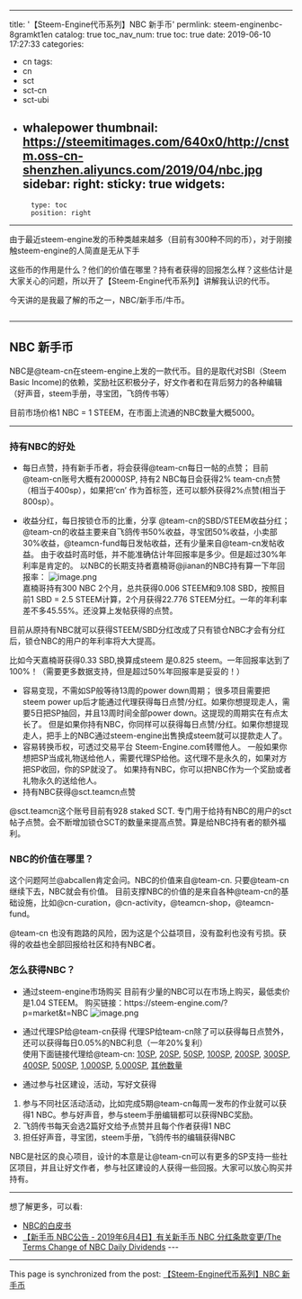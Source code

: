 
---
title: '【Steem-Engine代币系列】NBC 新手币'
permlink: steem-enginenbc-8gramkt1en
catalog: true
toc_nav_num: true
toc: true
date: 2019-06-10 17:27:33
categories:
- cn
tags:
- cn
- sct
- sct-cn
- sct-ubi
- whalepower
thumbnail: https://steemitimages.com/640x0/http://cnstm.oss-cn-shenzhen.aliyuncs.com/2019/04/nbc.jpg
sidebar:
    right:
        sticky: true
widgets:
    -
        type: toc
        position: right
---


由于最近steem-engine发的币种类越来越多（目前有300种不同的币），对于刚接触steem-engine的人简直是无从下手

这些币的作用是什么？他们的价值在哪里？持有者获得的回报怎么样？这些估计是大家关心的问题，所以开了【Steem-Engine代币系列】讲解我认识的代币。

今天讲的是我最了解的币之一，NBC/新手币/牛币。

<img src="https://steemitimages.com/640x0/http://cnstm.oss-cn-shenzhen.aliyuncs.com/2019/04/nbc.jpg" alt="" /><br/>

<hr />

## NBC 新手币

NBC是@team-cn在steem-engine上发的一款代币。目的是取代对SBI（Steem Basic Income)的依赖，奖励社区积极分子，好文作者和在背后努力的各种编辑（好声音，steem手册，寻宝团，飞鸽传书等）

目前市场价格1 NBC = 1 STEEM，在市面上流通的NBC数量大概5000。

<hr />

### 持有NBC的好处

<ul>
<li>每日点赞，持有新手币者，将会获得@team-cn每日一帖的点赞；
目前@team-cn账号大概有20000SP, 持有2 NBC每日会获得2% team-cn点赞（相当于400sp），如果把‘cn’ 作为首标签，还可以额外获得2%点赞(相当于800sp）。</p></li>
<li><p>收益分红，每日按锁仓币的比重，分享 @team-cn的SBD/STEEM收益分红；
@team-cn的收益主要来自飞鸽传书50%收益，寻宝团50%收益，小卖部30%收益，@teamcn-fund每日发帖收益，还有少量来自@team-cn发帖收益。
由于收益时高时低，并不能准确估计年回报率是多少。但是超过30%年利率是肯定的。
以NBC的长期支持者嘉楠哥@jianan的NBC持有算一下年回报率：
<img src="https://ipfs.busy.org/ipfs/QmTndF6mLP2NT1mMCffAFAXv6uHQErieaEZSqcXgu2Go4i" alt="image.png" /><br/>
嘉楠哥持有300 NBC 2个月，总共获得0.006 STEEM和9.108 SBD，按照目前1 SBD = 2.5 STEEM计算，2个月获得22.776 STEEM分红。一年的年利率差不多45.55%。还没算上发帖获得的点赞。</p></li>
</ul>

<p>目前从原持有NBC就可以获得STEEM/SBD分红改成了只有锁仓NBC才会有分红后，锁仓NBC的用户的年利率将大大提高。

比如今天嘉楠哥获得0.33 SBD,换算成steem 是0.825 steem。一年回报率达到了100%！（需要更多数据支持，但是超过50%年回报率是妥妥的！）

<ul>
<li>容易变现，不需如SP般等待13周的power down周期；
很多项目需要把steem power up后才能通过代理获得每日点赞/分红。如果你想提现走人，需要5日把SP抽回，并且13周时间全部power down。这提现的周期实在有点太长了。
但是如果你持有NBC，你同样可以获得每日点赞/分红。如果你想提现走人，把手上的NBC通过steem-engine出售换成steem就可以提款走人了。</li>
<li>容易转换币权，可透过交易平台 Steem-Engine.com转赠他人。
一般如果你想把SP当成礼物送给他人，需要代理SP给他。这代理不是永久的，如果对方把SP收回，你的SP就没了。
如果持有NBC，你可以把NBC作为一个奖励或者礼物永久的送给他人。</li>
<li>持有NBC获得@sct.teamcn点赞</li>
</ul>
@sct.teamcn这个账号目前有928 staked SCT. 专门用于给持有NBC的用户的sct帖子点赞。会不断增加锁仓SCT的数量来提高点赞。算是给NBC持有者的额外福利。

### NBC的价值在哪里？

这个问题阿兰@abcallen肯定会问。NBC的价值来自@team-cn. 只要@team-cn继续下去，NBC就会有价值。
目前支撑NBC的价值的是来自各种@team-cn的基础设施，比如@cn-curation，@cn-activity，@teamcn-shop，@teamcn-fund。

@team-cn 也没有跑路的风险，因为这是个公益项目，没有盈利也没有亏损。获得的收益也全部回报给社区和持有NBC者。

### 怎么获得NBC？

<ul>
<li>通过steem-engine市场购买
目前有少量的NBC可以在市场上购买，最低卖价是1.04 STEEM。 购买链接：https://steem-engine.com/?p=market&amp;t=NBC
<img src="https://ipfs.busy.org/ipfs/QmRUswQuv4guAqDoPo646oCtAeReju4mvbAERv5nGQML9o" alt="image.png" /><br/></p></li>
<li><p>通过代理SP给@team-cn获得
代理SP给team-cn除了可以获得每日点赞外，还可以获得每日0.05%的NBC利息（一年20%复利）
<br/>使用下面链接代理给@team-cn:
<a href="https://steemconnect.com/sign/delegateVestingShares?delegatee=team-cn&amp;vesting_shares=10%20SP">10SP</a>, <a href="https://steemconnect.com/sign/delegateVestingShares?delegatee=team-cn&amp;vesting_shares=20%20SP">20SP</a>, <a href="https://steemconnect.com/sign/delegateVestingShares?delegatee=team-cn&amp;vesting_shares=50%20SP">50SP</a>, <a href="https://steemconnect.com/sign/delegateVestingShares?delegatee=team-cn&amp;vesting_shares=100%20SP">100SP</a>, <a href="https://steemconnect.com/sign/delegateVestingShares?delegatee=team-cn&amp;vesting_shares=200%20SP">200SP</a>, <a href="https://steemconnect.com/sign/delegateVestingShares?delegatee=team-cn&amp;vesting_shares=300%20SP">300SP</a>, <a href="https://steemconnect.com/sign/delegateVestingShares?delegatee=team-cn&amp;vesting_shares=400%20SP">400SP</a>, <a href="https://steemconnect.com/sign/delegateVestingShares?delegatee=team-cn&amp;vesting_shares=500%20SP">500SP</a>, <a href="https://steemconnect.com/sign/delegateVestingShares?delegatee=team-cn&amp;vesting_shares=1000%20SP">1,000SP</a>, <a href="https://steemconnect.com/sign/delegateVestingShares?delegatee=team-cn&amp;vesting_shares=5000%20SP">5,000SP</a>, <a href="https://steembottracker.com/delegation.html?delegatee=team-cn">其他数量</a></p></li>
<li>通过参与社区建设，活动，写好文获得</li>
</ul>

<ol>
<li>参与不同社区活动活动，比如完成5期@team-cn每周一发布的作业就可以获得1 NBC。参与好声音，参与steem手册编辑都可以获得NBC奖励。</li>
<li>飞鸽传书每天会选2篇好文给予点赞并且每个作者获得1 NBC</li>
<li>担任好声音，寻宝团，steem手册，飞鸽传书的编辑获得NBC</li>
</ol>

<p>NBC是社区的良心项目，设计的本意是让@team-cn可以有更多的SP支持一些社区项目，并且让好文作者，参与社区建设的人获得一些回报。大家可以放心购买并持有。

<hr />

想了解更多，可以看:
* <a href="https://steemit.com/cn/@team-cn/newbies-coin-nbc-white-paper-version-1-0-nbc-1-0">NBC的白皮书</a>
* <a href="https://busy.org/@team-cn/nbc-201964nbcthetermschangeofnbcdailydividends-82gxnr3ys4">【新手币 NBC公告 - 2019年6月4日】有关新手币 NBC 分红条款变更/The Terms Change of NBC Daily Dividends</a> ---

- - -

This page is synchronized from the post: [【Steem-Engine代币系列】NBC 新手币](https://steemit.com/@ericet/steem-enginenbc-8gramkt1en)
